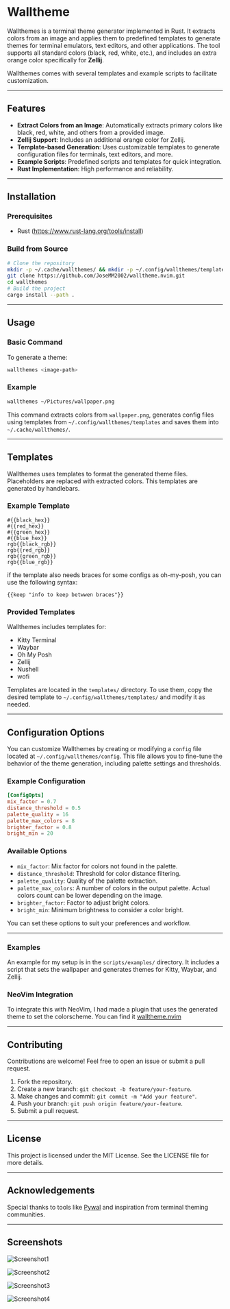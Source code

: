 # Walltheme

Wallthemes is a terminal theme generator implemented in Rust. It extracts colors from an image and applies them to predefined templates to generate themes for terminal emulators, text editors, and other applications. The tool supports all standard colors (black, red, white, etc.), and includes an extra orange color specifically for **Zellij**.

Wallthemes comes with several templates and example scripts to facilitate customization.

---

## Features

- **Extract Colors from an Image**: Automatically extracts primary colors like black, red, white, and others from a provided image.
- **Zellij Support**: Includes an additional orange color for Zellij.
- **Template-based Generation**: Uses customizable templates to generate configuration files for terminals, text editors, and more.
- **Example Scripts**: Predefined scripts and templates for quick integration.
- **Rust Implementation**: High performance and reliability.

---

## Installation

### Prerequisites

- Rust (https://www.rust-lang.org/tools/install)

### Build from Source

```bash
# Clone the repository
mkdir -p ~/.cache/wallthemes/ && mkdir -p ~/.config/wallthemes/templates
git clone https://github.com/JoseMM2002/walltheme.nvim.git
cd wallthemes
# Build the project
cargo install --path .
```

---

## Usage

### Basic Command

To generate a theme:

```bash
wallthemes <image-path>
```

### Example

```bash
wallthemes ~/Pictures/wallpaper.png
```

This command extracts colors from `wallpaper.png`, generates config files using templates from `~/.config/wallthemes/templates` and saves them into `~/.cache/wallthemes/`.

---

## Templates

Wallthemes uses templates to format the generated theme files. Placeholders are replaced with extracted colors. This templates are generated by handlebars.

### Example Template

```plaintext
#{{black_hex}}
#{{red_hex}}
#{{green_hex}}
#{{blue_hex}}
rgb{{black_rgb}}
rgb{{red_rgb}}
rgb{{green_rgb}}
rgb{{blue_rgb}}
```

if the template also needs braces for some configs as oh-my-posh, you can use the following syntax:

```plaintext
{{keep "info to keep betwwen braces"}}
```

### Provided Templates

Wallthemes includes templates for:

- Kitty Terminal
- Waybar
- Oh My Posh
- Zellij
- Nushell
- wofi

Templates are located in the `templates/` directory. To use them, copy the desired template to `~/.config/wallthemes/templates/` and modify it as needed.

---

## Configuration Options

You can customize Wallthemes by creating or modifying a `config` file located at `~/.config/wallthemes/config`. This file allows you to fine-tune the behavior of the theme generation, including palette settings and thresholds.

### Example Configuration

```toml
[ConfigOpts]
mix_factor = 0.7
distance_threshold = 0.5
palette_quality = 16
palette_max_colors = 8
brighter_factor = 0.8
bright_min = 20
```

### Available Options

- `mix_factor`: Mix factor for colors not found in the palette.
- `distance_threshold`: Threshold for color distance filtering.
- `palette_quality`: Quality of the palette extraction.
- `palette_max_colors`: A number of colors in the output palette. Actual colors count can be lower depending on the image.
- `brighter_factor`: Factor to adjust bright colors.
- `bright_min`: Minimum brightness to consider a color bright.

You can set these options to suit your preferences and workflow.

---

### Examples

An example for my setup is in the `scripts/examples/` directory. It includes a script that sets the wallpaper and generates themes for Kitty, Waybar, and Zellij.

### NeoVim Integration

To integrate this with NeoVim, I had made a plugin that uses the generated theme to set the colorscheme. You can find it [walltheme.nvim](https://github.com/JoseMM2002/walltheme.nvim)

---

## Contributing

Contributions are welcome! Feel free to open an issue or submit a pull request.

1. Fork the repository.
2. Create a new branch: `git checkout -b feature/your-feature`.
3. Make changes and commit: `git commit -m "Add your feature"`.
4. Push your branch: `git push origin feature/your-feature`.
5. Submit a pull request.

---

## License

This project is licensed under the MIT License. See the LICENSE file for more details.

---

## Acknowledgements

Special thanks to tools like [Pywal](https://github.com/dylanaraps/pywal) and inspiration from terminal theming communities.

---

## Screenshots

![Screenshot1](pictures/Screenshot1.jpeg)

![Screenshot2](pictures/Screenshot2.jpeg)

![Screenshot3](pictures/Screenshot3.jpeg)

![Screenshot4](pictures/Screenshot4.jpeg)
